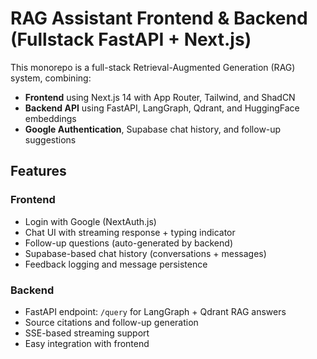 # RAG Assistant Frontend & Backend (Fullstack FastAPI + Next.js)

This monorepo is a full-stack Retrieval-Augmented Generation (RAG) system, combining:

- **Frontend** using Next.js 14 with App Router, Tailwind, and ShadCN
- **Backend API** using FastAPI, LangGraph, Qdrant, and HuggingFace embeddings
- **Google Authentication**, Supabase chat history, and follow-up suggestions

## Features

### Frontend
- Login with Google (NextAuth.js)
- Chat UI with streaming response + typing indicator
- Follow-up questions (auto-generated by backend)
- Supabase-based chat history (conversations + messages)
- Feedback logging and message persistence

### Backend
- FastAPI endpoint: `/query` for LangGraph + Qdrant RAG answers
- Source citations and follow-up generation
- SSE-based streaming support
- Easy integration with frontend



